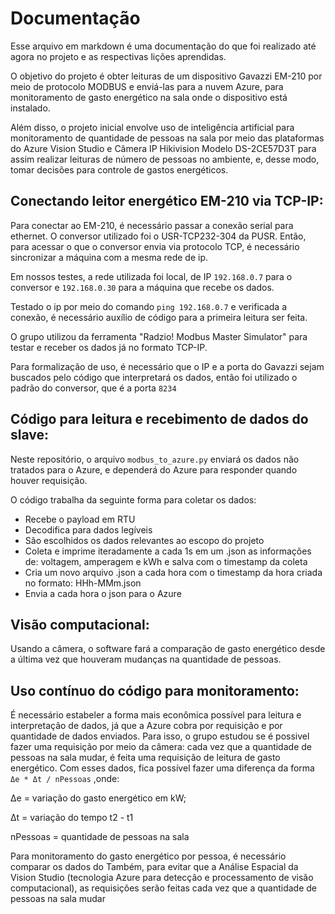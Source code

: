 # Documentação

Esse arquivo em markdown é uma documentação do que foi realizado até agora no projeto e as respectivas lições aprendidas.

O objetivo do projeto é obter leituras de um dispositivo Gavazzi EM-210 por meio de protocolo MODBUS e enviá-las para a nuvem Azure, para monitoramento de gasto energético na sala onde o dispositivo está instalado. 

Além disso, o projeto inicial envolve uso de inteligência artificial para monitoramento de quantidade de pessoas na sala por meio das plataformas do Azure Vision Studio e Câmera IP Hikivision Modelo DS-2CE57D3T para assim realizar leituras de número de pessoas no ambiente, e, desse modo, tomar decisões para controle de gastos energéticos.




## Conectando leitor energético EM-210 via TCP-IP:

Para conectar ao EM-210, é necessário passar a conexão serial para ethernet. O conversor utilizado foi o USR-TCP232-304 da PUSR. Então, para acessar o que o conversor envia via protocolo TCP, é necessário sincronizar a máquina com a mesma rede de ip. 

Em nossos testes, a rede utilizada foi local, de IP ```192.168.0.7``` para o conversor e ```192.168.0.30``` para a máquina que recebe os dados. 

Testado o ip por meio do comando ```ping 192.168.0.7``` e verificada a conexão, é necessário auxílio de código para a primeira leitura ser feita.

O grupo utilizou da ferramenta "Radzio! Modbus Master Simulator" para testar e receber os dados já no formato TCP-IP.

Para formalização de uso, é necessário que o IP e a porta do Gavazzi sejam buscados pelo código que interpretará os dados, então foi utilizado o padrão do conversor, que é a porta ```8234```

## Código para leitura e recebimento de dados do slave:

Neste repositório, o arquivo ```modbus_to_azure.py``` enviará os dados não tratados para o Azure, e dependerá do Azure para responder quando houver requisição.

O código trabalha da seguinte forma para coletar os dados:

- Recebe o payload em RTU
- Decodifica para dados legíveis
- São escolhidos os dados relevantes ao escopo do projeto
- Coleta e imprime iteradamente a cada 1s em um .json as informações de: voltagem, amperagem e kWh e salva com o timestamp da coleta
- Cria um novo arquivo .json a cada hora com o timestamp da hora criada no formato: HHh-MMm.json
- Envia a cada hora o json para o Azure

## Visão computacional:
Usando a câmera, o software fará a comparação de gasto energético desde a última vez que houveram mudanças na quantidade de pessoas.

## Uso contínuo do código para monitoramento:

É necessário estabeler a forma mais econômica possível para leitura e interpretação de dados, já que a Azure cobra por requisição e por quantidade de dados enviados. Para isso, o grupo estudou se é possivel fazer uma requisição por meio da câmera: cada vez que a quantidade de pessoas na sala mudar, é feita uma requisição de leitura de gasto energético. Com esses dados, fica possível fazer uma diferença da forma 
```Δe * Δt / nPessoas``` ,onde:

  Δe = variação do gasto energético em kW;

  Δt = variação do tempo t2 - t1

  nPessoas = quantidade de pessoas na sala

Para monitoramento do gasto energético por pessoa, é necessário comparar os dados do 
Também, para evitar que a Análise Espacial da Vision Studio (tecnologia Azure para detecção e processamento de visão computacional), as requisições serão feitas cada vez que a quantidade de pessoas na sala mudar




